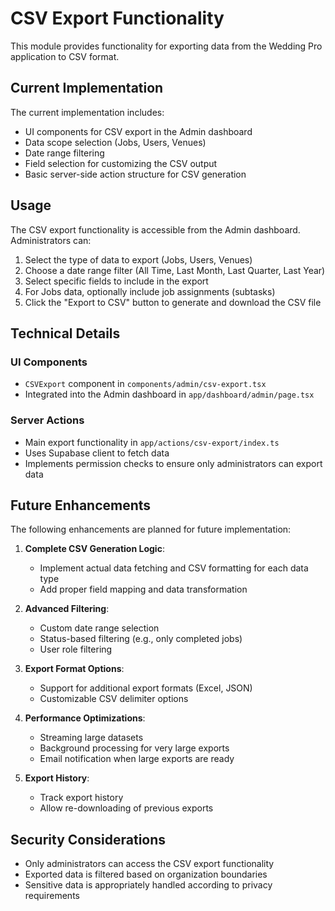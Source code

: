 # CSV Export Functionality

This module provides functionality for exporting data from the Wedding Pro application to CSV format.

## Current Implementation

The current implementation includes:

- UI components for CSV export in the Admin dashboard
- Data scope selection (Jobs, Users, Venues)
- Date range filtering
- Field selection for customizing the CSV output
- Basic server-side action structure for CSV generation

## Usage

The CSV export functionality is accessible from the Admin dashboard. Administrators can:

1. Select the type of data to export (Jobs, Users, Venues)
2. Choose a date range filter (All Time, Last Month, Last Quarter, Last Year)
3. Select specific fields to include in the export
4. For Jobs data, optionally include job assignments (subtasks)
5. Click the "Export to CSV" button to generate and download the CSV file

## Technical Details

### UI Components

- `CSVExport` component in `components/admin/csv-export.tsx`
- Integrated into the Admin dashboard in `app/dashboard/admin/page.tsx`

### Server Actions

- Main export functionality in `app/actions/csv-export/index.ts`
- Uses Supabase client to fetch data
- Implements permission checks to ensure only administrators can export data

## Future Enhancements

The following enhancements are planned for future implementation:

1. **Complete CSV Generation Logic**:
   - Implement actual data fetching and CSV formatting for each data type
   - Add proper field mapping and data transformation

2. **Advanced Filtering**:
   - Custom date range selection
   - Status-based filtering (e.g., only completed jobs)
   - User role filtering

3. **Export Format Options**:
   - Support for additional export formats (Excel, JSON)
   - Customizable CSV delimiter options

4. **Performance Optimizations**:
   - Streaming large datasets
   - Background processing for very large exports
   - Email notification when large exports are ready

5. **Export History**:
   - Track export history
   - Allow re-downloading of previous exports

## Security Considerations

- Only administrators can access the CSV export functionality
- Exported data is filtered based on organization boundaries
- Sensitive data is appropriately handled according to privacy requirements